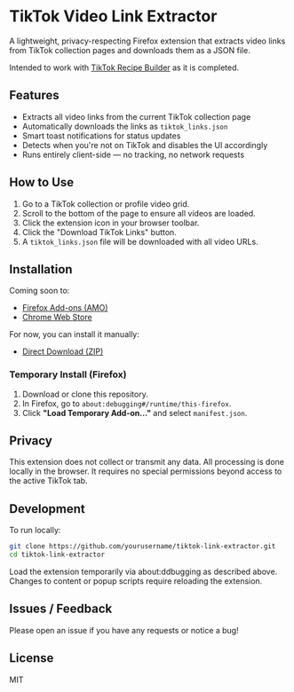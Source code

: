 # TikTok Video Link Extractor

A lightweight, privacy-respecting Firefox extension that extracts video links from TikTok collection pages and downloads them as a JSON file.

Intended to work with [TikTok Recipe Builder](https://github.com/bigwhitetuna/TikTok-Recipe-Builder) as it is completed.

## Features

- Extracts all video links from the current TikTok collection page
- Automatically downloads the links as `tiktok_links.json`
- Smart toast notifications for status updates
- Detects when you're not on TikTok and disables the UI accordingly
- Runs entirely client-side — no tracking, no network requests

## How to Use

1. Go to a TikTok collection or profile video grid.
2. Scroll to the bottom of the page to ensure all videos are loaded.
3. Click the extension icon in your browser toolbar.
4. Click the "Download TikTok Links" button.
5. A `tiktok_links.json` file will be downloaded with all video URLs.

## Installation

Coming soon to:

- [Firefox Add-ons (AMO)](https://addons.mozilla.org/)
- [Chrome Web Store](https://chrome.google.com/webstore/category/extensions)

For now, you can install it manually:

- [Direct Download (ZIP)](https://github.com/bigwhitetuna/tiktok-collection-video-link-extractor/releases/latest)

### Temporary Install (Firefox)

1. Download or clone this repository.
2. In Firefox, go to `about:debugging#/runtime/this-firefox`.
3. Click **"Load Temporary Add-on..."** and select `manifest.json`.

## Privacy

This extension does not collect or transmit any data. All processing is done locally in the browser. It requires no special permissions beyond access to the active TikTok tab.

## Development

To run locally:

```bash
git clone https://github.com/yourusername/tiktok-link-extractor.git
cd tiktok-link-extractor
```

Load the extension temporarily via about:ddbugging as described above. Changes to content or popup scripts require reloading the extension.

## Issues / Feedback
Please open an issue if you have any requests or notice a bug!

## License
MIT
